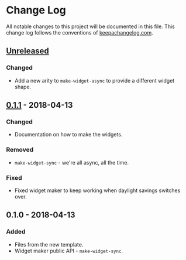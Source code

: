 # Change Log
All notable changes to this project will be documented in this file. This change log follows the conventions of [keepachangelog.com](http://keepachangelog.com/).

## [Unreleased]
### Changed
- Add a new arity to `make-widget-async` to provide a different widget shape.

## [0.1.1] - 2018-04-13
### Changed
- Documentation on how to make the widgets.

### Removed
- `make-widget-sync` - we're all async, all the time.

### Fixed
- Fixed widget maker to keep working when daylight savings switches over.

## 0.1.0 - 2018-04-13
### Added
- Files from the new template.
- Widget maker public API - `make-widget-sync`.

[Unreleased]: https://github.com/your-name/prion/compare/0.1.1...HEAD
[0.1.1]: https://github.com/your-name/prion/compare/0.1.0...0.1.1

